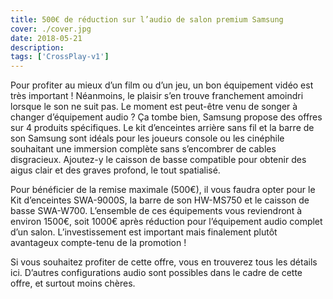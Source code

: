 ```yaml
---
title: 500€ de réduction sur l’audio de salon premium Samsung
cover: ./cover.jpg
date: 2018-05-21
description: 
tags: ['CrossPlay-v1']
---
```

Pour profiter au mieux d’un film ou d’un jeu, un bon équipement vidéo est très important ! Néanmoins, le plaisir s’en trouve franchement amoindri lorsque le son ne suit pas. Le moment est peut-être venu de songer à changer d’équipement audio ? Ça tombe bien, Samsung propose des offres sur 4 produits spécifiques. Le kit d’enceintes arrière sans fil et la barre de son Samsung sont idéals pour les joueurs console ou les cinéphile souhaitant une immersion complète sans s’encombrer de cables disgracieux. Ajoutez-y le caisson de basse compatible pour obtenir des aigus clair et des graves profond, le tout spatialisé.

Pour bénéficier de la remise maximale (500€), il vous faudra opter pour le Kit d’enceintes SWA-9000S, la barre de son HW-MS750 et le caisson de basse SWA-W700. L’ensemble de ces équipements vous reviendront à environ 1500€, soit 1000€ après réduction pour l’équipement audio complet d’un salon. L’investissement est important mais finalement plutôt avantageux compte-tenu de la promotion !

Si vous souhaitez profiter de cette offre, vous en trouverez tous les détails ici. D’autres configurations audio sont possibles dans le cadre de cette offre, et surtout moins chères.

